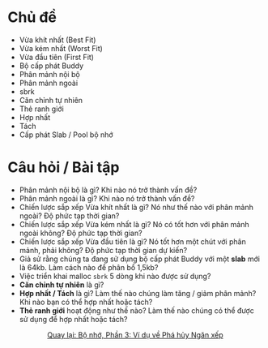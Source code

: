 # Chủ đề
* Vừa khít nhất (Best Fit)
* Vừa kém nhất (Worst Fit)
* Vừa đầu tiên (First Fit)
* Bộ cấp phát Buddy
* Phân mảnh nội bộ
* Phân mảnh ngoài
* sbrk
* Căn chỉnh tự nhiên
* Thẻ ranh giới
* Hợp nhất
* Tách
* Cấp phát Slab / Pool bộ nhớ

# Câu hỏi / Bài tập
* Phân mảnh nội bộ là gì? Khi nào nó trở thành vấn đề?
* Phân mảnh ngoài là gì? Khi nào nó trở thành vấn đề?
* Chiến lược sắp xếp Vừa khít nhất là gì? Nó như thế nào với phân mảnh ngoài? Độ phức tạp thời gian?
* Chiến lược sắp xếp Vừa kém nhất là gì? Nó có tốt hơn với phân mảnh ngoài không? Độ phức tạp thời gian?
* Chiến lược sắp xếp Vừa đầu tiên là gì? Nó tốt hơn một chút với phân mảnh, phải không? Độ phức tạp thời gian dự kiến?
* Giả sử rằng chúng ta đang sử dụng bộ cấp phát Buddy với một **slab** mới là 64kb. Làm cách nào để phân bổ 1,5kb?
* Việc triển khai malloc `sbrk` 5 dòng khi nào được sử dụng?
* **Căn chỉnh tự nhiên** là gì?
* **Hợp nhất / Tách** là gì? Làm thế nào chúng làm tăng / giảm phân mảnh? Khi nào bạn có thể hợp nhất hoặc tách?
* **Thẻ ranh giới** hoạt động như thế nào? Làm thế nào chúng có thể được sử dụng để hợp nhất hoặc tách?

<div align="center">
<a href="https://github.com/angrave/SystemProgramming/wiki/Memory%2C-Part-3%3A-Smashing-the-Stack-Example">
Quay lại: Bộ nhớ, Phần 3: Ví dụ về Phá hủy Ngăn xếp
</a>
</div>



